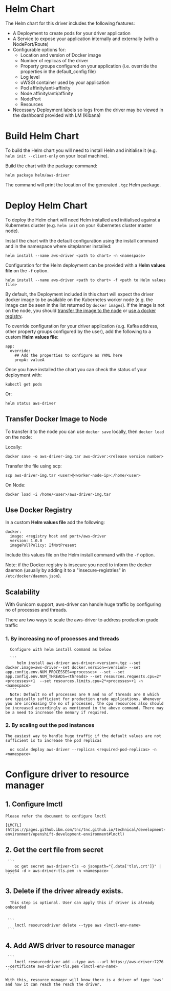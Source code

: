 # Helm Chart

The Helm chart for this driver includes the following features:

- A Deployment to create pods for your driver application
- A Service to expose your application internally and externally (with a NodePort/Route)
- Configurable options for:
    - Location and version of Docker image
    - Number of replicas of the driver
    - Property groups configured on your application (i.e. override the properties in the default_config file)
    - Log level
    - uWSGI container used by your application
    - Pod affinity/anti-affinity
    - Node affinity/anti/affinity
    - NodePort
    - Resources
- Necessary Deployment labels so logs from the driver may be viewed in the dashboard provided with LM (Kibana)

# Build Helm Chart

To build the Helm chart you will need to install Helm and initialise it (e.g. `helm init --client-only` on your local machine).

Build the chart with the package command:

```
helm package helm/aws-driver
```

The command will print the location of the generated `.tgz` Helm package.

# Deploy Helm Chart

To deploy the Helm chart will need Helm installed and initialised against a Kubernetes cluster (e.g. `helm init` on your Kubernetes cluster master node).

Install the chart with the default configuration using the install command and in the namespace where siteplanner installed:

```
helm install --name aws-driver <path to chart> -n <namespace>
```

Configuration for the Helm deployment can be provided with a **Helm values file** on the `-f` option. 

```
helm install --name aws-driver <path to chart> -f <path to Helm values file>
```

By default, the Deployment included in this chart will expect the driver docker image to be available on the Kubernetes worker node (e.g. the image can be seen in the list returned by `docker images`). If the image is not on the node, you should [transfer the image to the node](#transfer-docker-image-to-node) or [use a docker registry](#use-docker-registry).

To override configuration for your driver application (e.g. Kafka address, other property groups configured by the user), add the following to a custom **Helm values file**:

```
app:
  override:
    ## Add the properties to configure as YAML here
    propA: valueA 
```

Once you have installed the chart you can check the status of your deployment with:

```
kubectl get pods
```

Or:

```
helm status aws-driver
```

## Transfer Docker Image to Node

To transfer it to the node you can use `docker save` locally, then `docker load` on the node:

Locally:
```
docker save -o aws-driver-img.tar aws-driver:<release version number>
```

Transfer the file using scp:
```
scp aws-driver-img.tar <user>@<worker-node-ip>:/home/<user>
```

On Node:
```
docker load -i /home/<user>/aws-driver-img.tar
```

## Use Docker Registry

In a custom **Helm values file** add the following:

```
docker:
  image: <registry host and port>/aws-driver
  version: 1.0.0
  imagePullPolicy: IfNotPresent
```

Include this values file on the Helm install command with the `-f` option.

Note: if the Docker registry is insecure you need to inform the docker daemon (usually by adding it to a "insecure-registries" in `/etc/docker/daemon.json`).

## Scalability

   With Gunicorn support, aws-driver can handle huge traffic by configuring no of processes and threads.

   There are two ways to scale the aws-driver to address  production grade traffic

   ### 1. By increasing no of processes and threads

      Configure with helm install command as below

      ```
         helm install aws-driver aws-driver-<version>.tgz --set docker.image=aws-driver--set docker.version=<version> --set app.config.env.NUM_PROCESSES=<processes> --set --set app.config.env.NUM_THREADS=<threads> --set resources.requests.cpu=2*<processes>+1  --set resources.limits.cpu=2*<processes>+1 -n <namespace>
      ```
      Note: Default no of processes are 9 and no of threads are 8 which are typically sufficient for production grade applications. Whenever you are increasing the no of processes, the cpu resources also should be increased accordingly as mentioned in the above command. There may be a need to increase the memory if required.

   ### 2. By scaling out the pod instances
     
    The easiest way to handle huge traffic if the default values are not sufficient is to increase the pod replicas

  ```
    oc scale deploy aws-driver --replicas <required-pod-replicas> -n <namespace>
  ```

# Configure driver to resource manager

  ## 1. Configure lmctl
     
    Please refer the document to configure lmctl

    [LMCTL](https://pages.github.ibm.com/tnc/tnc.github.io/technical/development-environment/openshift-development-environment#lmctl)


  ## 2. Get the cert file from secret

     ```
        oc get secret aws-driver-tls -o jsonpath="{.data['tls\.crt']}" | base64 -d > aws-driver-tls.pem -n <namespace>
     ```

  ## 3. Delete if the driver already exists.
       
      This step is optional. User can apply this if driver is already onboarded

     
     ```
        lmctl resourcedriver delete --type aws <lmctl-env-name>
     ```

  ## 4. Add AWS driver to resource manager

     ```
        lmctl resourcedriver add --type aws --url https://aws-driver:7276 --certificate aws-driver-tls.pem <lmctl-env-name>
     ```

    With this, resource manager will know there is a driver of type 'aws' and how it can reach the reach the driver.